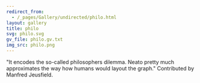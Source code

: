 ```yaml
---
redirect_from:
  - /_pages/Gallery/undirected/philo.html
layout: gallery
title: philo
svg: philo.svg
gv_file: philo.gv.txt
img_src: philo.png
---
```

"It encodes the so-called philosophers dilemma.  Neato pretty much approximates the way how humans would layout the graph." Contributed by Manfred Jeusfield.
